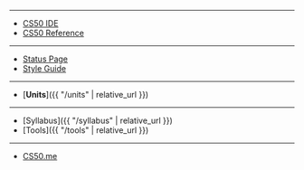 ***

* <a href="https://cs50.io/" target="_blank">CS50 IDE</a>
* <a href="https://reference.cs50.net/" target="_blank">CS50 Reference</a>

***

* <a href="https://cs50.statuspage.io/" target="_blank">Status Page</a>
* <a href="https://cs50.readthedocs.io/style/c/" target="_blank">Style Guide</a>

<!-- ***

* [Period 1]({{ "/periods/1" | relative_url }})
* [Period 5]({{ "/periods/5" | relative_url }})-->

***

* [**Units**]({{ "/units" | relative_url }})

***

* [Syllabus]({{ "/syllabus" | relative_url }})
* [Tools]({{ "/tools" | relative_url }})

***

* <a href="https://cs50.me/" target="_blank">CS50.me</a>
